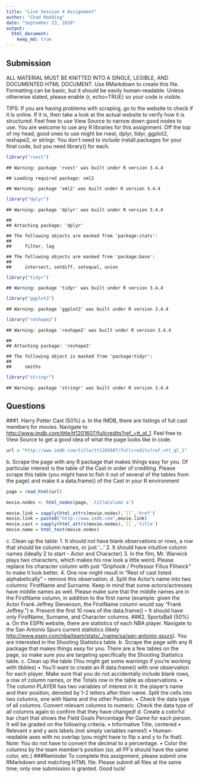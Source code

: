 ```yaml
---
title: "Live Session 4 Assignment"
author: "Chad Madding"
date: "September 23, 2018"
output:
  html_document:
    keep_md: true
---
```




## Submission 
ALL MATERIAL MUST BE KNITTED INTO A SINGLE, LEGIBLE, AND DOCUMENTED HTML DOCUMENT. Use RMarkdown to create this file. Formatting can be basic, but it should be easily human-readable. Unless otherwise stated, please enable {r, echo=TRUE} so your code is visible. 

TIPS: If you are having problems with scraping, go to the website to check if it is online. If it is, then take a look at the actual website to verify how it is structured. Feel free to use View Source to narrow down good nodes to use. You are welcome to use any R libraries for this assignment. Off the top of my head, good ones to use might be rvest, dplyr, tidyr, ggplot2, reshape2, or stringr. You don’t need to include install.packages for your final code, but you need library() for each.


```r
library("rvest")
```

```
## Warning: package 'rvest' was built under R version 3.4.4
```

```
## Loading required package: xml2
```

```
## Warning: package 'xml2' was built under R version 3.4.4
```

```r
library("dplyr")
```

```
## Warning: package 'dplyr' was built under R version 3.4.4
```

```
## 
## Attaching package: 'dplyr'
```

```
## The following objects are masked from 'package:stats':
## 
##     filter, lag
```

```
## The following objects are masked from 'package:base':
## 
##     intersect, setdiff, setequal, union
```

```r
library("tidyr")
```

```
## Warning: package 'tidyr' was built under R version 3.4.4
```

```r
library("ggplot2")
```

```
## Warning: package 'ggplot2' was built under R version 3.4.4
```

```r
library("reshape2")
```

```
## Warning: package 'reshape2' was built under R version 3.4.4
```

```
## 
## Attaching package: 'reshape2'
```

```
## The following object is masked from 'package:tidyr':
## 
##     smiths
```

```r
library("stringr")
```

```
## Warning: package 'stringr' was built under R version 3.4.4
```

## Questions
###1. Harry Potter Cast (50%)
   a. In the IMDB, there are listings of full cast members for movies. Navigate to http://www.imdb.com/title/tt1201607/fullcredits?ref_=tt_ql_1. Feel free to View Source to get a good idea of what the page looks like in code.

```r
url = "http://www.imdb.com/title/tt1201607/fullcredits?ref_=tt_ql_1"
```
   
   b. Scrape the page with any R package that makes things easy for you. Of particular interest is the table of the Cast in order of crediting. Please scrape this table (you might have to fish it out of several of the tables from the page) and make it a data.frame() of the Cast in your R environment

```r
page = read_html(url)

movie.nodes <- html_nodes(page,'.titleColumn a')

movie.link = sapply(html_attrs(movie.nodes),`[[`,'href')
movie.link = paste0("http://www.imdb.com",movie.link)
movie.cast = sapply(html_attrs(movie.nodes),`[[`,'title')
movie.name = html_text(movie.nodes)
```
   
   c. Clean up the table:
      1. It should not have blank observations or rows, a row that should be column names, or just ‘…’
      2. It should have intuitive column names (ideally 2 to start – Actor and Character)
      3. In the film, Mr. Warwick plays two characters, which makes his row look a little weird. Please replace his character column with just “Griphook / Professor Filius Flitwick” to make it look better.
      4. One row might result in “Rest of cast listed alphabetically” – remove this observation.
   d. Split the Actor’s name into two columns: FirstName and Surname. Keep in mind that some actors/actresses have middle names as well. Please make sure that the middle names are in the FirstName column, in addition to the first name (example: given the Actor Frank Jeffrey Stevenson, the FirstName column would say “Frank Jeffrey.”)
   e. Present the first 10 rows of the data.frame() – It should have only FirstName, Surname, and Character columns.
###2. SportsBall (50%)
   a. On the ESPN website, there are statistics of each NBA player. Navigate to the San Antonio Spurs current statistics (likely http://www.espn.com/nba/team/stats/_/name/sa/san-antonio-spurs). You are interested in the Shooting Statistics table.
   b. Scrape the page with any R package that makes things easy for you. There are a few tables on the page, so make sure you are targeting specifically the Shooting Statistics table.
   c. Clean up the table (You might get some warnings if you’re working with tibbles) • You’ll want to create an R data.frame() with one observation for each player. Make sure that you do not accidentally include blank rows, a row of column names, or the Totals row in the table as observations.
      • The column PLAYER has two variables of interest in it: the player’s name and their position, denoted by 1-2 letters after their name. Split the cells into two columns, one with Name and the other Position.
      • Check the data type of all columns. Convert relevant columns to numeric. Check the data type of all columns again to confirm that they have changed!
  d. Create a colorful bar chart that shows the Field Goals Percentage Per Game for each person. It will be graded on the following criteria. • Informative Title, centered
     • Relevant x and y axis labels (not simply variables names!)
     • Human-readable axes with no overlap (you might have to flip x and y to fix that). Note: You do not have to convert the decimal to a percentage.
     • Color the columns by the team member’s position (so, all PF’s should have the same color, etc.)
###Reminder
   To complete this assignment, please submit one RMarkdown and matching HTML file.  Please submit all files at the same time; only one submission is granted. 
Good luck!

